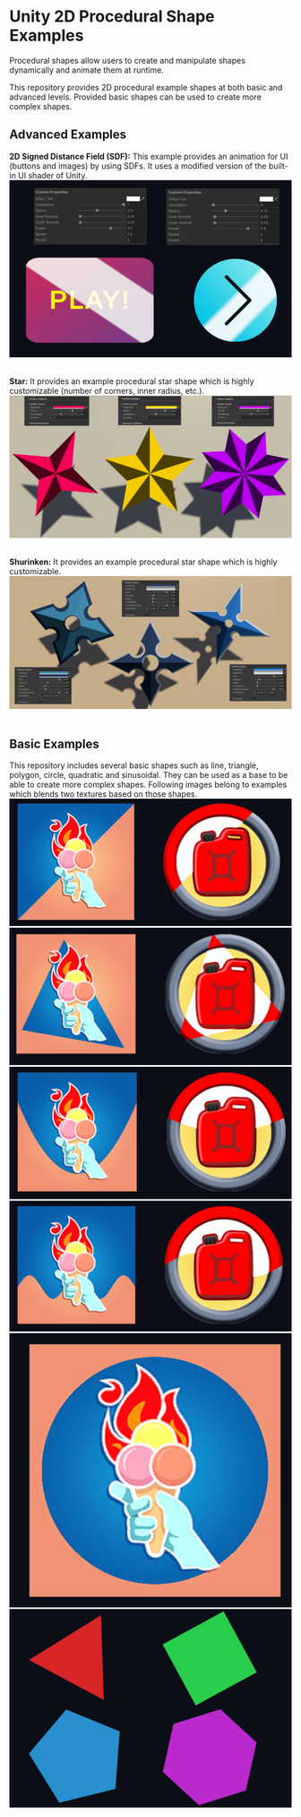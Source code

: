 
# Unity 2D Procedural Shape Examples

Procedural shapes allow users to create and manipulate shapes dynamically and animate them at runtime.

This repository provides 2D procedural example shapes at both basic and advanced levels. Provided basic shapes can be used to create more complex shapes.

## Advanced Examples

**2D Signed Distance Field (SDF):** This example provides an animation for UI (buttons and images) by using SDFs. It uses a modified version of the built-in UI shader of Unity.
![2D_SDF](Screenshots/2D_SDF.png)<br/><br/>

**Star:** It provides an example procedural star shape which is highly customizable (number of corners, inner radius, etc.).
![Star](Screenshots/Star.png)<br/><br/>

**Shurinken:** It provides an example procedural star shape which is highly customizable.
![Shurinken](Screenshots/Shurinken.png)<br/><br/>

## Basic Examples

This repository includes several basic shapes such as line, triangle, polygon, circle, quadratic and sinusoidal. They can be used as a base to be able to create more complex shapes. Following images belong to examples which blends two textures based on those shapes.
![Line](Screenshots/Line.png)
![Triangle](Screenshots/Triangle.png)
![Quadratic](Screenshots/Quadratic.png)
![Sinusoidal](Screenshots/Sinusoidal.png)
![Circle](Screenshots/Circle.png)
![Polygon](Screenshots/Polygon.png)
